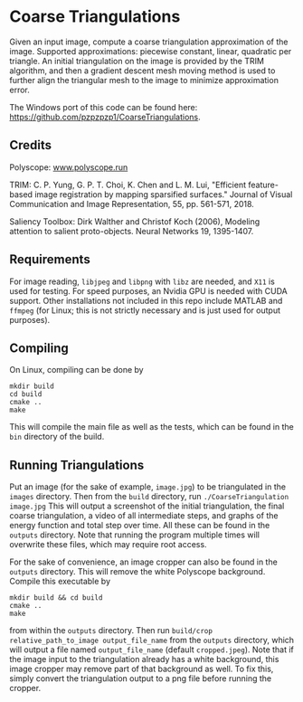 # Coarse Triangulations

Given an input image, compute a coarse triangulation approximation of the image. Supported approximations: piecewise constant, linear, quadratic per triangle. An initial triangulation on the image is provided by the TRIM algorithm, and then a gradient descent mesh moving method is used to further align the triangular mesh to the image to minimize approximation error.

The Windows port of this code can be found here: https://github.com/pzpzpzp1/CoarseTriangulations.

## Credits

Polyscope: www.polyscope.run

TRIM: C. P. Yung, G. P. T. Choi, K. Chen and L. M. Lui, "Efficient feature-based image registration by mapping sparsified surfaces." Journal of Visual Communication and Image Representation, 55, pp. 561-571, 2018.

Saliency Toolbox: Dirk Walther and Christof Koch (2006), Modeling attention to salient proto-objects. Neural Networks 19, 1395-1407. 

## Requirements

For image reading, `libjpeg` and `libpng` with `libz` are needed, and `X11` is used for testing. For speed purposes, an Nvidia GPU is needed with CUDA support. Other installations not included in this repo include MATLAB and `ffmpeg` (for Linux; this is not strictly necessary and is just used for output purposes).

## Compiling

On Linux, compiling can be done by
```
mkdir build
cd build
cmake ..
make
```

This will compile the main file as well as the tests, which can be found in the `bin` directory of the build.

## Running Triangulations

Put an image (for the sake of example, `image.jpg`) to be triangulated in the `images` directory. Then from the `build` directory, run ```./CoarseTriangulation image.jpg``` This will output a screenshot of the initial triangulation, the final coarse triangulation, a video of all intermediate steps, and graphs of the energy function and total step over time. All these can be found in the `outputs` directory. Note that running the program multiple times will overwrite these files, which may require root access.

For the sake of convenience, an image cropper can also be found in the `outputs` directory. This will remove the white Polyscope background. Compile this executable by
```
mkdir build && cd build
cmake ..
make
```
from within the `outputs` directory. Then run ```build/crop relative_path_to_image output_file_name``` from the `outputs` directory, which will output a file named `output_file_name` (default `cropped.jpeg`). Note that if the image input to the triangulation already has a white background, this image cropper may remove part of that background as well. To fix this, simply convert the triangulation output to a png file before running the cropper.
